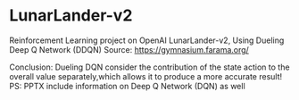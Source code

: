 # LunarLander-v2
Reinforcement Learning project on OpenAI LunarLander-v2, Using Dueling Deep Q Network (DDQN)
Source: https://gymnasium.farama.org/

Conclusion: Dueling DQN consider the contribution of the state action to the overall value separately,which allows it to produce a more accurate result!
PS: PPTX include information on Deep Q Network (DQN) as well

